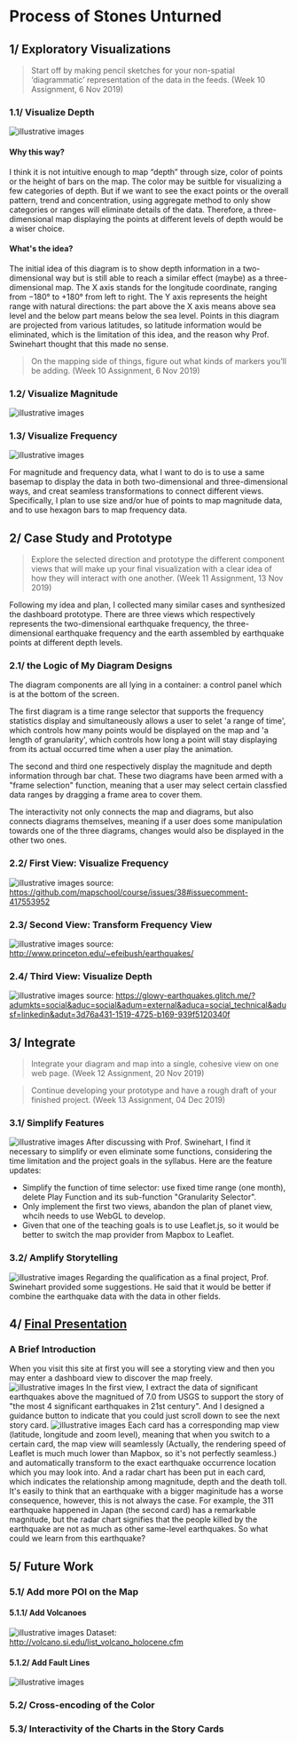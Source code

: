 # Process of Stones Unturned

## 1/ Exploratory Visualizations

> Start off by making pencil sketches for your non-spatial ‘diagrammatic’ representation of the data in the feeds. (Week 10 Assignment, 6 Nov 2019)

### 1.1/ Visualize Depth
![illustrative images](./1_diagrammatic_depth.jpg)
#### Why this way?
I think it is not intuitive enough to map “depth” through size, color of points or the height of bars on the map. The color may be suitble for visualizing a few categories of depth. But if we want to see the exact points or the overall pattern, trend and concentration, using aggregate method to only show categories or ranges will eliminate details of the data. Therefore, a three-dimensional map displaying the points at different levels of depth would be a wiser choice. 
#### What's the idea?
The initial idea of this diagram is to show depth information in a two-dimensional way but is still able to reach a similar effect (maybe) as a three-dimensional map. The X axis stands for the longitude coordinate, ranging from −180° to +180° from left to right. The Y axis represents the height range with natural directions: the part above the X axis means above sea level and the below part means below the sea level. Points in this diagram are projected from various latitudes, so latitude information would be eliminated, which is the limitation of this idea, and the reason why Prof. Swinehart thought that this made no sense.

> On the mapping side of things, figure out what kinds of markers you’ll be adding. (Week 10 Assignment, 6 Nov 2019)

### 1.2/ Visualize Magnitude
![illustrative images](./1_markers_magnitude.jpg)

### 1.3/ Visualize Frequency
![illustrative images](./1_markers_frequency.jpg)

For magnitude and frequency data, what I want to do is to use a same basemap to display the data in both two-dimensional and three-dimensional ways, and creat seamless transformations to connect different views. Specifically, I plan to use size and/or hue of points to map magnitude data, and to use hexagon bars to map frequency data.

## 2/ Case Study and Prototype

> Explore the selected direction and prototype the different component views that will make up your final visualization with a clear idea of how they will interact with one another. (Week 11 Assignment, 13 Nov 2019)

Following my idea and plan, I collected many similar cases and synthesized the dashboard prototype. There are three views which respectively represents the two-dimensional earthquake frequency, the three-dimensional earthquake frequency and the earth assembled by earthquake points at different depth levels.

### 2.1/ the Logic of My Diagram Designs
The diagram components are all lying in a container: a control panel which is at the bottom of the screen.

The first diagram is a time range selector that supports the frequency statistics display and simultaneously allows a user to selet 'a range of time', which controls how many points would be displayed on the map and 'a length of granularity', which controls how long a point will stay displaying from its actual occurred time when a user play the animation.

The second and third one respectively display the magnitude and depth information through bar chat. These two diagrams have been armed with a "frame selection" function, meaning that a user may select certain classfied data ranges by dragging a frame area to cover them.

The interactivity not only connects the map and diagrams, but also connects diagrams themselves, meaning if a user does some manipulation towards one of the three diagrams, changes would also be displayed in the other two ones. 


### 2.2/ First View: Visualize Frequency
![illustrative images](./2_prototype_frequency_plane.jpg)
source: https://github.com/mapschool/course/issues/38#issuecomment-417553952

### 2.3/ Second View: Transform Frequency View
![illustrative images](./2_prototype_frequency_stack.jpg)
source: http://www.princeton.edu/~efeibush/earthquakes/

### 2.4/ Third View: Visualize Depth
![illustrative images](./2_prototype_depth.jpg)
source: https://glowy-earthquakes.glitch.me/?adumkts=social&aduc=social&adum=external&aduca=social_technical&adusf=linkedin&adut=3d76a431-1519-4725-b169-939f5120340f


## 3/ Integrate

> Integrate your diagram and map into a single, cohesive view on one web page. (Week 12 Assignment, 20 Nov 2019) 

> Continue developing your prototype and have a rough draft of your finished project. (Week 13 Assignment, 04 Dec 2019)

### 3.1/ Simplify Features
![illustrative images](./3_integrate_simplify.png)
After discussing with Prof. Swinehart, I find it necessary to simplify or even eliminate some functions, considering the time limitation and the project goals in the syllabus. Here are the feature updates:
- Simplify the function of time selector: use fixed time range (one month), delete Play Function and its sub-function "Granularity Selector".
- Only implement the first two views, abandon the plan of planet view, whcih needs to use WebGL to develop.
- Given that one of the teaching goals is to use Leaflet.js, so it would be better to switch the map provider from Mapbox to Leaflet. 


### 3.2/ Amplify Storytelling
![illustrative images](./3_integrate_amplify.png)
Regarding the qualification as a final project, Prof. Swinehart provided some suggestions. He said that it would be better if combine the earthquake data with the data in other fields.

## 4/ [Final Presentation](https://github.com/gitacoco/dvia-2019/tree/master/3.mapping-space/final_project)
### A Brief Introduction
When you visit this site at first you will see a storyting view and then you may enter a dashboard view to discover the map freely.
![illustrative images](./4_final_presentation_landingpage.png)
In the first view, I extract the data of significant earthquakes above the magnitued of 7.0 from USGS to support the story of "the most 4 significant earthquakes in 21st century". And I designed a guidance button to indicate that you could just scroll down to see the next story card. 
![illustrative images](./4_final_presentation_storycard.png)
Each card has a corresponding map view (latitude, longitude and zoom level), meaning that when you switch to a certain card, the map view will seamlessly (Actually, the rendering speed of Leaflet is much much lower than Mapbox, so it's not perfectly seamless.) and automatically transform to the exact earthquake occurrence location which you may look into. And a radar chart has been put in each card, which indicates the relationship among magnitude, depth and the death toll. It's easily to think that an earthquake with a bigger maginitude has a worse consequence, however, this is not always the case. For example, the 311 earthquake happened in Japan (the second card) has a remarkable magnitude, but the radar chart signifies that the people killed by the earthquake are not as much as other same-level earthquakes. So what could we learn from this earthquake?

## 5/ Future Work
### 5.1/ Add more POI on the Map
#### 5.1.1/ Add Volcanoes
![illustrative images](./5_future_work_volcanoes.png)
Dataset: http://volcano.si.edu/list_volcano_holocene.cfm
#### 5.1.2/ Add Fault Lines
![illustrative images](./5_future_work_fault.png)

### 5.2/ Cross-encoding of the Color
### 5.3/ Interactivity of the Charts in the Story Cards
